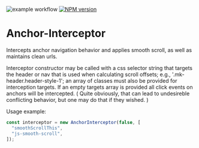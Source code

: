 ![example workflow](https://github.com/TJSeabury/Anchor-Interceptor/actions/workflows/test.yml/badge.svg)
<a href="https://www.npmjs.com/package/ts-jest"><img src="https://img.shields.io/npm/v/@tjseabury/anchor-interceptor/latest.svg?style=flat-square" alt="NPM version" /> </a>

# Anchor-Interceptor

Intercepts anchor navigation behavior and applies smooth scroll, as well as maintains clean urls.

Interceptor constructor may be called with a css selector string
that targets the header or nav that is used when calculating
scroll offsets; e.g., '.mk-header.header-style-1'; an array of
classes must also be provided for interception targets. If an empty
targets array is provided all click events on anchors will be intercepted.
( Quite obviously, that can lead to undesireble conflicting behavior, but one
may do that if they wished. )

Usage example:

```js
const interceptor = new AnchorInterceptor(false, [
  "smoothScrollThis",
  "js-smooth-scroll",
]);
```
